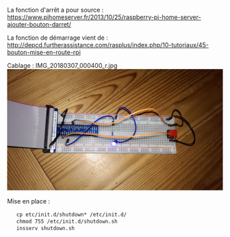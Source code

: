 La fonction d'arrêt a pour source :
https://www.pihomeserver.fr/2013/10/25/raspberry-pi-home-server-ajouter-bouton-darret/

La fonction de démarrage vient de :
http://depcd.furtherassistance.com/rasplus/index.php/10-tutoriaux/45-bouton-mise-en-route-rpi

Cablage :
IMG_20180307_000400_r.jpg
![](./IMG_20180307_000400_r.jpg)

Mise en place :
```shell
   cp etc/init.d/shutdown* /etc/init.d/
   chmod 755 /etc/init.d/shutdown.sh
   insserv shutdown.sh
```
